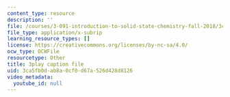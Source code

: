 ```yaml
---
content_type: resource
description: ''
file: /courses/3-091-introduction-to-solid-state-chemistry-fall-2018/3ca5fb0dab8a0cf0d67a526d428d8126_KPJvO_00LKQ.srt
file_type: application/x-subrip
learning_resource_types: []
license: https://creativecommons.org/licenses/by-nc-sa/4.0/
ocw_type: OCWFile
resourcetype: Other
title: 3play caption file
uid: 3ca5fb0d-ab8a-0cf0-d67a-526d428d8126
video_metadata:
  youtube_id: null
---
```

